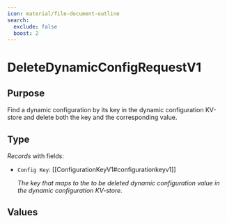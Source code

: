 ```yaml
---
icon: material/file-document-outline
search:
  exclude: false
  boost: 2
---
```


# DeleteDynamicConfigRequestV1

## Purpose

<!-- --8<-- [start:purpose] -->
Find a dynamic configuration by its key in the dynamic configuration KV-store and delete both the key and the corresponding value.
<!-- --8<-- [end:purpose] -->

## Type

<!-- --8<-- [start:type] -->
<div class="type" markdown>

*Records* with fields:

- `Config Key`: [[ConfigurationKeyV1#configurationkeyv1]]

  *The key that maps to the to be deleted dynamic configuration value in the dynamic configuration KV-store.*

</div>
<!-- --8<-- [end:type] -->

## Values

